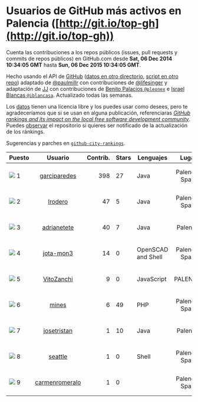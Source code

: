 
# Usuarios de GitHub más activos en Palencia ([http://git.io/top-gh](http://git.io/top-gh))



  Cuenta las contribuciones a los repos públicos (issues, pull requests y commits de repos públicos) en GitHub.com desde  **Sat, 06 Dec 2014 10:34:05 GMT** hasta **Sun, 06 Dec 2015 10:34:05 GMT**.

  Hecho usando el API de [GitHub](http://github.com) ([datos en otro directorio](https://github.com/JJ/top-github-users-data/tree/master/data), [script en otro repo](https://github.com/JJ/github-city-rankings/blob/master/get-city.coffee)) adaptado de [@paulmillr](https://github.com/paulmillr) con contribuciones de [@lifesinger](https://github.com/lifesinger) y adaptación de [JJ](http://jj.github.io) con contribuciones de [Benito Palacios `@pleonex`](http://github.com/pleonex) e [Israel Blancas `@iblancasa`](https://github.com/iblancasa). Actualizado todas las semanas.

  Los [datos](https://github.com/JJ/top-github-users-data/tree/master/data) tienen una licencia libre y los puedes usar como desees, pero te agradeceríamos que si se usan en alguna publicación, referenciaras [*GitHub rankings and its impact on the local free software development community*](https://thewinnower.com/papers/github-rankings-and-its-impact-on-the-local-free-software-development-community). Puedes [observar](https://github.com/JJ/top-github-users-data/subscription) el repositorio si quieres ser notificado de la actualización de los ránkings.

  Sugerencias y parches en [`github-city-rankings`](http://github.com/JJ/github-city-rankings).


| Puesto   |  Usuario  |Contrib.| Stars | Lenguajes   |      Lugar      |  Avatar  |
|----------|:---------:|-------:|-------|-------------|:---------------:|----------|
|![](https://raw.githubusercontent.com/JJ/github-city-rankings/master/img/.gif) 1 | [garciparedes](https://github.com/garciparedes) | 398 | 27 | Java | Palencia, Spain | <img src='https://avatars1.githubusercontent.com/u/5640366?v=3&s=64' width="64" title='Sergio García'> |
|![](https://raw.githubusercontent.com/JJ/github-city-rankings/master/img/.gif) 2 | [lrodero](https://github.com/lrodero) | 47 | 5 | Java | Palencia, Spain | <img src='https://avatars3.githubusercontent.com/u/4410434?v=3&s=64' width="64" title='Luis Rodero-Merino'> |
|![](https://raw.githubusercontent.com/JJ/github-city-rankings/master/img/.gif) 3 | [adrianetete](https://github.com/adrianetete) | 40 | 7 | Java | Palencia | <img src='https://avatars1.githubusercontent.com/u/6943237?v=3&s=64' width="64" title='Adrian Calvo'> |
|![](https://raw.githubusercontent.com/JJ/github-city-rankings/master/img/.gif) 4 | [jota-mon3](https://github.com/jota-mon3) | 14 | 0 | OpenSCAD and Shell | Palencia, Spain | <img src='https://avatars3.githubusercontent.com/u/10927068?v=3&s=64' width="64" title='José Montes Moreno'> |
|![](https://raw.githubusercontent.com/JJ/github-city-rankings/master/img/.gif) 5 | [VitoZanchi](https://github.com/VitoZanchi) | 9 | 0 | JavaScript | PALENCIA | <img src='https://avatars1.githubusercontent.com/u/12576130?v=3&s=64' width="64" title='Vito'> |
|![](https://raw.githubusercontent.com/JJ/github-city-rankings/master/img/.gif) 6 | [mines](https://github.com/mines) | 6 | 49 | PHP | Palencia, Spain | <img src='https://avatars1.githubusercontent.com/u/655278?v=3&s=64' width="64" title='Borja'> |
|![](https://raw.githubusercontent.com/JJ/github-city-rankings/master/img/.gif) 7 | [josetristan](https://github.com/josetristan) | 1 | 10 | Java | Palencia | <img src='https://avatars2.githubusercontent.com/u/916947?v=3&s=64' width="64" title='José María Tristán'> |
|![](https://raw.githubusercontent.com/JJ/github-city-rankings/master/img/.gif) 8 | [seattle](https://github.com/seattle) | 1 | 0 | Shell | Palencia, Spain | <img src='https://avatars2.githubusercontent.com/u/617700?v=3&s=64' width="64" title='Tomas J. Sahagun'> |
|![](https://raw.githubusercontent.com/JJ/github-city-rankings/master/img/.gif) 9 | [carmenromeralo](https://github.com/carmenromeralo) | 1 | 0 |  | Palencia, Spain | <img src='https://avatars0.githubusercontent.com/u/12236018?v=3&s=64' width="64" title='Carmen Romeralo'> |
